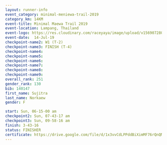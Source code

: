 ```yaml
---
layout: runner-info 
event_category: minimal-meniewa-trail-2019 
category_km: 14KM 
event-title: Minimal Maewa Trail 2019 
event-location: Lampang, Thailand 
event-logo: https://res.cloudinary.com/raceyaya/image/upload/v1569072805/logo/minimal-trail_ktnvsp.jpg 
event-date:  14-Jul-19 
checkpoint-name2: W1 (T-2) 
checkpoint-name3: FINISH (T-4) 
checkpoint-name4: 
checkpoint-name5: 
checkpoint-name6: 
checkpoint-name7: 
checkpoint-name8: 
checkpoint-name9: 
overall_rank: 251
gender_rank: 130
bib: 140147
first_name: Sujitra
last_name: Norkaew
gender: F

start: Sun, 06-15-00 am
checkpoint2: Sun, 07-43-17 am
checkpoint3: Sun, 09-58-16 am
finish: 3-43-16
status: FINISHER
certificate: https://drive.google.com/file/d/1x3vvCdLPPddBiXimMF76rQnQMAQui4gI/view?usp=sharing
---
```

